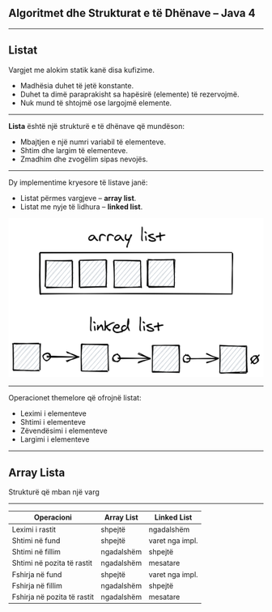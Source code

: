 ## Algoritmet dhe Strukturat e të Dhënave – Java 4

---

## Listat

Vargjet me alokim statik kanë disa kufizime.

- Madhësia duhet të jetë konstante.
- Duhet ta dimë paraprakisht sa hapësirë (elemente) të rezervojmë.
- Nuk mund të shtojmë ose largojmë elemente.

---

**Lista** është një strukturë e të dhënave që mundëson:

- Mbajtjen e një numri variabil të elementeve.
- Shtim dhe largim të elementeve.
- Zmadhim dhe zvogëlim sipas nevojës.

---

Dy implementime kryesore të listave janë:

- Listat përmes vargjeve – **array list**.
- Listat me nyje të lidhura – **linked list**.

![](/lendet/algoritmet-dhe-strukturat-e-te-dhenave/java4/img1.png)

---

Operacionet themelore që ofrojnë listat:

- Leximi i elementeve
- Shtimi i elementeve
- Zëvendësimi i elementeve
- Largimi i elementeve

---

## Array Lista

Strukturë që mban një varg

---

<!-- .slide: style="font-size:0.8em;" -->

| Operacioni                  | Array List | Linked List     |
| --------------------------- | ---------- | --------------- |
| Leximi i rastit             | shpejtë    | ngadalshëm      |
| Shtimi në fund              | shpejtë    | varet nga impl. |
| Shtimi në fillim            | ngadalshëm | shpejtë         |
| Shtimi në pozita të rastit  | ngadalshëm | mesatare        |
| Fshirja në fund             | shpejtë    | varet nga impl. |
| Fshirja në fillim           | ngadalshëm | shpejtë         |
| Fshirja në pozita të rastit | ngadalshëm | mesatare        |
